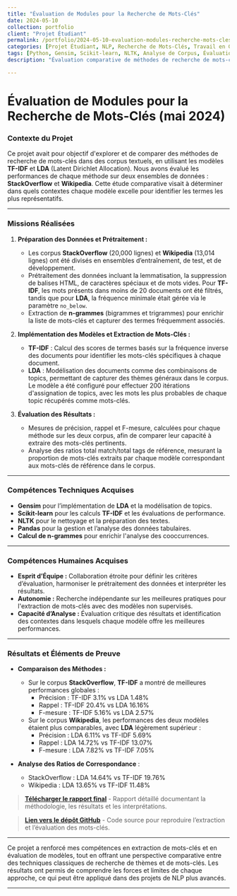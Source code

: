 ```yaml
---
title: "Évaluation de Modules pour la Recherche de Mots-Clés"
date: 2024-05-10
collection: portfolio
client: "Projet Étudiant"
permalink: /portfolio/2024-05-10-evaluation-modules-recherche-mots-cles
categories: [Projet Étudiant, NLP, Recherche de Mots-Clés, Travail en Groupe]
tags: [Python, Gensim, Scikit-learn, NLTK, Analyse de Corpus, Évaluation de Modèles]
description: "Évaluation comparative de méthodes de recherche de mots-clés (TF-IDF et LDA) sur des corpus de StackOverflow et Wikipedia, avec analyse des performances et des contextes d'application."

---
```


# Évaluation de Modules pour la Recherche de Mots-Clés (mai 2024)

### Contexte du Projet

Ce projet avait pour objectif d'explorer et de comparer des méthodes de recherche de mots-clés dans des corpus textuels, en utilisant les modèles **TF-IDF** et **LDA** (Latent Dirichlet Allocation). Nous avons évalué les performances de chaque méthode sur deux ensembles de données : **StackOverflow** et **Wikipedia**. Cette étude comparative visait à déterminer dans quels contextes chaque modèle excelle pour identifier les termes les plus représentatifs.

---

### Missions Réalisées

1. **Préparation des Données et Prétraitement :**
   - Les corpus **StackOverflow** (20,000 lignes) et **Wikipedia** (13,014 lignes) ont été divisés en ensembles d’entraînement, de test, et de développement.
   - Prétraitement des données incluant la lemmatisation, la suppression de balises HTML, de caractères spéciaux et de mots vides. Pour **TF-IDF**, les mots présents dans moins de 20 documents ont été filtrés, tandis que pour **LDA**, la fréquence minimale était gérée via le paramètre `no_below`.
   - Extraction de **n-grammes** (bigrammes et trigrammes) pour enrichir la liste de mots-clés et capturer des termes fréquemment associés.

2. **Implémentation des Modèles et Extraction de Mots-Clés :**
   - **TF-IDF** : Calcul des scores de termes basés sur la fréquence inverse des documents pour identifier les mots-clés spécifiques à chaque document.
   - **LDA** : Modélisation des documents comme des combinaisons de topics, permettant de capturer des thèmes généraux dans le corpus. Le modèle a été configuré pour effectuer 200 itérations d'assignation de topics, avec les mots les plus probables de chaque topic récupérés comme mots-clés.

3. **Évaluation des Résultats :**
   - Mesures de précision, rappel et F-mesure, calculées pour chaque méthode sur les deux corpus, afin de comparer leur capacité à extraire des mots-clés pertinents.
   - Analyse des ratios total match/total tags de référence, mesurant la proportion de mots-clés extraits par chaque modèle correspondant aux mots-clés de référence dans le corpus.

---

### Compétences Techniques Acquises

- **Gensim** pour l’implémentation de **LDA** et la modélisation de topics.
- **Scikit-learn** pour les calculs **TF-IDF** et les évaluations de performance.
- **NLTK** pour le nettoyage et la préparation des textes.
- **Pandas** pour la gestion et l’analyse des données tabulaires.
- **Calcul de n-grammes** pour enrichir l'analyse des cooccurrences.

---

### Compétences Humaines Acquises

- **Esprit d’Équipe :** Collaboration étroite pour définir les critères d’évaluation, harmoniser le prétraitement des données et interpréter les résultats.
- **Autonomie :** Recherche indépendante sur les meilleures pratiques pour l'extraction de mots-clés avec des modèles non supervisés.
- **Capacité d’Analyse :** Évaluation critique des résultats et identification des contextes dans lesquels chaque modèle offre les meilleures performances.

---

### Résultats et Éléments de Preuve

- **Comparaison des Méthodes :** 
   - Sur le corpus **StackOverflow**, **TF-IDF** a montré de meilleures performances globales :
      - Précision : TF-IDF 3.1% vs LDA 1.48%
      - Rappel : TF-IDF 20.4% vs LDA 16.16%
      - F-mesure : TF-IDF 5.16% vs LDA 2.57%
   - Sur le corpus **Wikipedia**, les performances des deux modèles étaient plus comparables, avec **LDA** légèrement supérieur :
      - Précision : LDA 6.11% vs TF-IDF 5.69%
      - Rappel : LDA 14.72% vs TF-IDF 13.07%
      - F-mesure : LDA 7.82% vs TF-IDF 7.05%

- **Analyse des Ratios de Correspondance** :
   - StackOverflow : LDA 14.64% vs TF-IDF 19.76%
   - Wikipedia : LDA 13.65% vs TF-IDF 11.48%

> **[Télécharger le rapport final](#)** - Rapport détaillé documentant la méthodologie, les résultats et les interprétations.
>
<!-- > **[Accéder aux notebooks](#)** - Visualisez les notebooks pour l'implémentation de LDA et TF-IDF, ainsi que les résultats de chaque méthode. -->
>
> **[Lien vers le dépôt GitHub](#)** - Code source pour reproduire l’extraction et l’évaluation des mots-clés.

---

Ce projet a renforcé mes compétences en extraction de mots-clés et en évaluation de modèles, tout en offrant une perspective comparative entre des techniques classiques de recherche de thèmes et de mots-clés. Les résultats ont permis de comprendre les forces et limites de chaque approche, ce qui peut être appliqué dans des projets de NLP plus avancés.

---